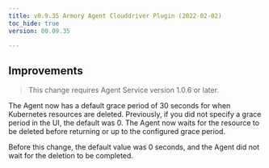 ```yaml
---
title: v0.9.35 Armory Agent Clouddriver Plugin (2022-02-02)
toc_hide: true
version: 00.09.35

---
```


## Improvements

> This change requires Agent Service version 1.0.6 or later.

The Agent now has a default grace period of 30 seconds for when Kubernetes resources are deleted. Previously, if you did not specify a grace period in the UI, the default was 0. The Agent now waits for the resource to be deleted before returning or up to the configured grace period.

Before this change, the default value was 0 seconds, and the Agent did not wait for the deletion to be completed.

